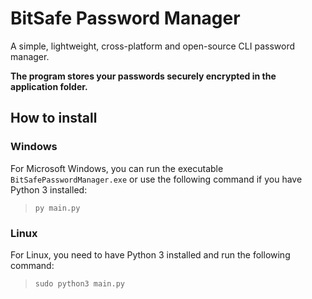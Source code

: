 # BitSafe Password Manager
A simple, lightweight, cross-platform and open-source CLI password manager.

**The program stores your passwords securely encrypted in the application folder.**

## How to install

### Windows

  For Microsoft Windows, you can run the executable `BitSafePasswordManager.exe` or use the following command if you have Python 3 installed:
>`py main.py`

### Linux 
  For Linux, you need to have Python 3 installed and run the following command:
>`sudo python3 main.py`

